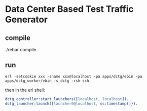 # Data Center Based Test Traffic Generator

## compile

./rebar compile

## run

```
erl -setcookie xxx -sname xxx@localhost -pa apps/dctg/ebin -pa apps/dctg_worker/ebin -s dctg -rsh ssh
```

then in the erl shell:

```erlang
dctg_controller:start_launchers([localhost, localhost]).
dctg_launcher:launch({launcher0@localhost, os:timestamp()}).
```
